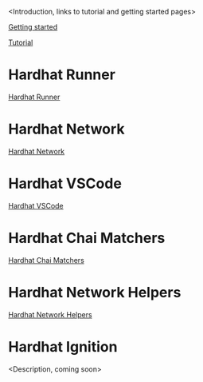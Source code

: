 \<Introduction, links to tutorial and getting started pages>

[Getting started](/hardhat-runner/docs/getting-started#overview)

[Tutorial](/tutorial)

# Hardhat Runner

[Hardhat Runner](/hardhat-runner)

# Hardhat Network

[Hardhat Network](/hardhat-network)

# Hardhat VSCode

[Hardhat VSCode](/hardhat-vscode)

# Hardhat Chai Matchers

[Hardhat Chai Matchers](/hardhat-chai-matchers)

# Hardhat Network Helpers

[Hardhat Network Helpers](/hardhat-network-helpers)

# Hardhat Ignition

\<Description, coming soon>
